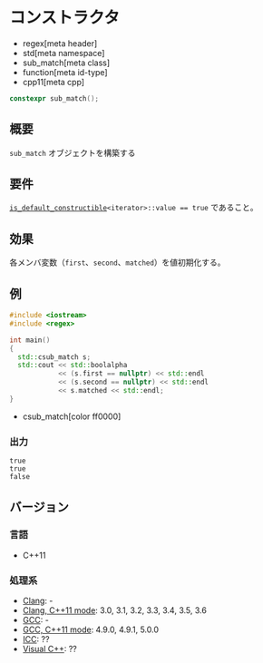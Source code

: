 # コンストラクタ
* regex[meta header]
* std[meta namespace]
* sub_match[meta class]
* function[meta id-type]
* cpp11[meta cpp]

```cpp
constexpr sub_match();
```

## 概要
`sub_match` オブジェクトを構築する


## 要件
[`is_default_constructible`](../../type_traits/is_default_constructible.md)`<iterator>::value == true` であること。


## 効果
各メンバ変数（`first`、`second`、`matched`）を値初期化する。


## 例
```cpp
#include <iostream>
#include <regex>

int main()
{
  std::csub_match s;
  std::cout << std::boolalpha
            << (s.first == nullptr) << std::endl
            << (s.second == nullptr) << std::endl
            << s.matched << std::endl;
}
```
* csub_match[color ff0000]

### 出力
```
true
true
false
```


## バージョン
### 言語
- C++11

### 処理系
- [Clang](/implementation.md#clang): -
- [Clang, C++11 mode](/implementation.md#clang): 3.0, 3.1, 3.2, 3.3, 3.4, 3.5, 3.6
- [GCC](/implementation.md#gcc): -
- [GCC, C++11 mode](/implementation.md#gcc): 4.9.0, 4.9.1, 5.0.0
- [ICC](/implementation.md#icc): ??
- [Visual C++](/implementation.md#visual_cpp): ??
